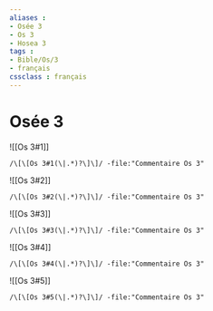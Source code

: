 ```yaml
---
aliases : 
- Osée 3
- Os 3
- Hosea 3
tags : 
- Bible/Os/3
- français
cssclass : français
---
```


# Osée 3

![[Os 3#1]]

```query
/\[\[Os 3#1(\|.*)?\]\]/ -file:"Commentaire Os 3"
```

![[Os 3#2]]

```query
/\[\[Os 3#2(\|.*)?\]\]/ -file:"Commentaire Os 3"
```

![[Os 3#3]]

```query
/\[\[Os 3#3(\|.*)?\]\]/ -file:"Commentaire Os 3"
```

![[Os 3#4]]

```query
/\[\[Os 3#4(\|.*)?\]\]/ -file:"Commentaire Os 3"
```

![[Os 3#5]]

```query
/\[\[Os 3#5(\|.*)?\]\]/ -file:"Commentaire Os 3"
```

